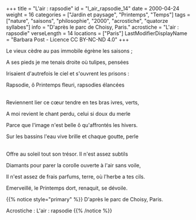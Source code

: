 +++
title = "L'air : rapsodie"
id = "l_air_rapsodie_14"
date = 2000-04-24
weight = 16
categories = ["Jardin et paysage", "Printemps", "Temps"]
tags = ["nature", "saisons", "philosophie", "2000", "acrostiche", "quatorze syllabes"]
info = "D'après le parc de Choisy, Paris."
acrostiche = "L'air : rapsodie"
verseLength = 14
locations = ["Paris"]
LastModifierDisplayName = "Barbara Post - Licence CC BY-NC-ND 4.0"
+++

Le vieux cèdre au pas immobile égrène les saisons ;

A ses pieds je me tenais droite où tulipes, pensées

Irisaient d'autrefois le ciel et s'ouvrent les prisons :

Rapsodie, ô Printemps fleuri, rapsodies élancées

 \
Reviennent lier ce cœur tendre en tes bras ivres, verts,

A moi revient le chant perdu, celui si doux du merle

Parce que l'image n'est belle ô qu'affrontés les hivers.

Sur les bassins l'eau vive brille et chaque goutte, perle

 \
Offre au soleil tout son trésor. Il n'est assez subtils

Diamants pour parer la corolle ouverte à l'air sans voile,

Il n'est assez de frais parfums, terre, où l'herbe a tes cils.

Emerveillé, le Printemps dort, renaquit, se dévoile.

{{% notice style="primary" %}}
D'après le parc de Choisy, Paris.

Acrostiche : L'air : rapsodie
{{% /notice %}}
